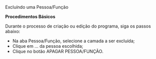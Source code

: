 Excluíndo uma Pessoa/Função

<b>Procedimentos Básicos</b>

 Durante o processo de criação ou edição do programa, siga os passos abaixo:

* Na aba Pessoa/Função, selecione a camada a ser excluída;
* Clique em ... da pessoa escolhida;
* Clique no botão APAGAR PESSOA/FUNÇÃO.
